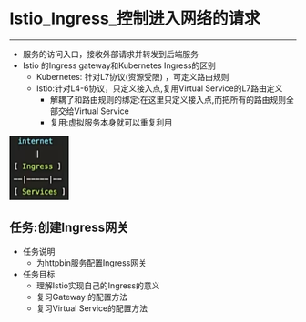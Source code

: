 # Istio_Ingress_控制进入网络的请求

---

+	服务的访问入口，接收外部请求并转发到后端服务
+	Istio 的Ingress gateway和Kubernetes Ingress的区别
	*	Kubernetes: 针对L7协议(资源受限) ，可定义路由规则
	*	Istio:针对L4-6协议，只定义接入点,复用Virtual Service的L7路由定义
		-	解耦了和路由规则的绑定:在这里只定义接入点,而把所有的路由规则全部交给Virtual Service
		-	复用:虚拟服务本身就可以重复利用

![](../images/2022/08/20220810155635.png)

## 任务:创建Ingress网关

+	任务说明
	*	为httpbin服务配置Ingress网关
+	任务目标
	*	理解Istio实现自己的Ingress的意义
	*	复习Gateway 的配置方法
	*	复习Virtual Service的配置方法


